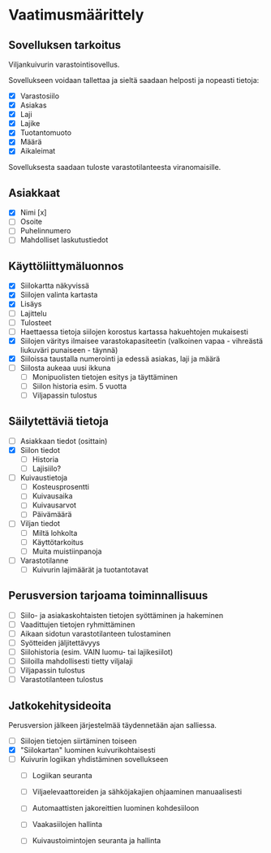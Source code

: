 # Vaatimusmäärittely

## Sovelluksen tarkoitus

Viljankuivurin varastointisovellus. 

Sovellukseen voidaan tallettaa ja sieltä saadaan helposti ja nopeasti tietoja:

 - [x] Varastosiilo
 - [x] Asiakas
 - [x] Laji
 - [x] Lajike
 - [x] Tuotantomuoto
 - [x] Määrä
 - [x] Aikaleimat
 
 Sovelluksesta saadaan tuloste varastotilanteesta viranomaisille.

## Asiakkaat

- [x] Nimi [x]
- [ ] Osoite
- [ ] Puhelinnumero
- [ ] Mahdolliset laskutustiedot

## Käyttöliittymäluonnos

- [x] Siilokartta näkyvissä
- [x] Siilojen valinta kartasta
- [x] Lisäys
- [ ] Lajittelu
- [ ] Tulosteet
- [ ] Haettaessa tietoja siilojen korostus kartassa hakuehtojen mukaisesti
- [x] Siilojen väritys ilmaisee varastokapasiteetin (valkoinen vapaa - vihreästä liukuväri punaiseen - täynnä)
- [x] Siiloissa taustalla numerointi ja edessä asiakas, laji ja määrä
- [ ] Siilosta aukeaa uusi ikkuna
    - [ ] Monipuolisten tietojen esitys ja täyttäminen
    - [ ] Siilon historia esim. 5 vuotta
    - [ ] Viljapassin tulostus

## Säilytettäviä tietoja

- [ ] Asiakkaan tiedot (osittain)
- [x] Siilon tiedot
    - [ ] Historia
    - [ ] Lajisiilo?
- [ ] Kuivaustietoja
    - [ ] Kosteusprosentti
    - [ ] Kuivausaika
    - [ ] Kuivausarvot
    - [ ] Päivämäärä
- [ ] Viljan tiedot
    - [ ] Miltä lohkolta
    - [ ] Käyttötarkoitus
    - [ ] Muita muistiinpanoja
- [ ] Varastotilanne
    - [ ] Kuivurin lajimäärät ja tuotantotavat

## Perusversion tarjoama toiminnallisuus

- [ ] Siilo- ja asiakaskohtaisten tietojen syöttäminen ja hakeminen
- [ ] Vaadittujen tietojen ryhmittäminen
- [ ] Aikaan sidotun varastotilanteen tulostaminen
- [ ] Syötteiden jäljitettävyys
- [ ] Siilohistoria (esim. VAIN luomu- tai lajikesiilot)
- [ ] Siiloilla mahdollisesti tietty viljalaji
- [ ] Viljapassin tulostus
- [ ] Varastotilanteen tulostus

## Jatkokehitysideoita

Perusversion jälkeen järjestelmää täydennetään ajan salliessa.

- [ ] Siilojen tietojen siirtäminen toiseen
- [x] "Siilokartan" luominen kuivurikohtaisesti
- [ ] Kuivurin logiikan yhdistäminen sovellukseen
    - [ ] Logiikan seuranta
    - [ ] Viljaelevaattoreiden ja sähköjakajien ohjaaminen manuaalisesti
    - [ ] Automaattisten jakoreittien luominen kohdesiiloon
    - [ ] Vaakasiilojen hallinta
    - [ ] Kuivaustoimintojen seuranta ja hallinta

